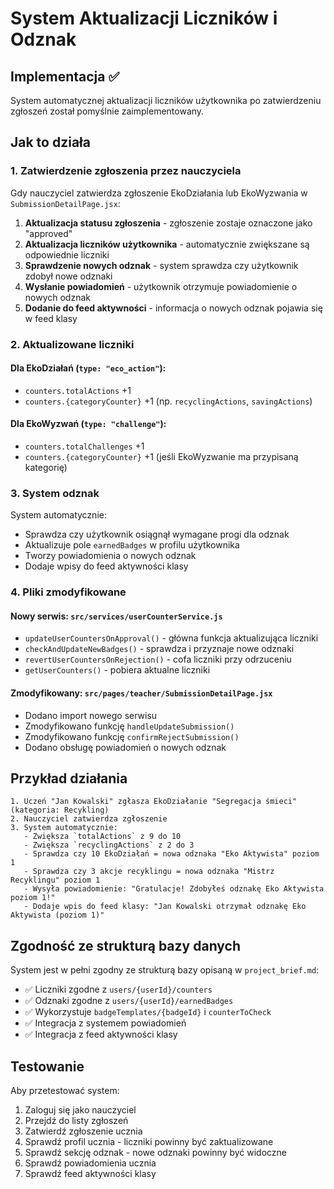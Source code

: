 # System Aktualizacji Liczników i Odznak

## Implementacja ✅

System automatycznej aktualizacji liczników użytkownika po zatwierdzeniu zgłoszeń został pomyślnie zaimplementowany.

## Jak to działa

### 1. Zatwierdzenie zgłoszenia przez nauczyciela

Gdy nauczyciel zatwierdza zgłoszenie EkoDziałania lub EkoWyzwania w `SubmissionDetailPage.jsx`:

1. **Aktualizacja statusu zgłoszenia** - zgłoszenie zostaje oznaczone jako "approved"
2. **Aktualizacja liczników użytkownika** - automatycznie zwiększane są odpowiednie liczniki
3. **Sprawdzenie nowych odznak** - system sprawdza czy użytkownik zdobył nowe odznaki
4. **Wysłanie powiadomień** - użytkownik otrzymuje powiadomienie o nowych odznak
5. **Dodanie do feed aktywności** - informacja o nowych odznak pojawia się w feed klasy

### 2. Aktualizowane liczniki

#### Dla EkoDziałań (`type: "eco_action"`):

- `counters.totalActions` +1
- `counters.{categoryCounter}` +1 (np. `recyclingActions`, `savingActions`)

#### Dla EkoWyzwań (`type: "challenge"`):

- `counters.totalChallenges` +1
- `counters.{categoryCounter}` +1 (jeśli EkoWyzwanie ma przypisaną kategorię)

### 3. System odznak

System automatycznie:

- Sprawdza czy użytkownik osiągnął wymagane progi dla odznak
- Aktualizuje pole `earnedBadges` w profilu użytkownika
- Tworzy powiadomienia o nowych odznak
- Dodaje wpisy do feed aktywności klasy

### 4. Pliki zmodyfikowane

#### Nowy serwis: `src/services/userCounterService.js`

- `updateUserCountersOnApproval()` - główna funkcja aktualizująca liczniki
- `checkAndUpdateNewBadges()` - sprawdza i przyznaje nowe odznaki
- `revertUserCountersOnRejection()` - cofa liczniki przy odrzuceniu
- `getUserCounters()` - pobiera aktualne liczniki

#### Zmodyfikowany: `src/pages/teacher/SubmissionDetailPage.jsx`

- Dodano import nowego serwisu
- Zmodyfikowano funkcję `handleUpdateSubmission()`
- Zmodyfikowano funkcję `confirmRejectSubmission()`
- Dodano obsługę powiadomień o nowych odznak

## Przykład działania

```
1. Uczeń "Jan Kowalski" zgłasza EkoDziałanie "Segregacja śmieci" (kategoria: Recykling)
2. Nauczyciel zatwierdza zgłoszenie
3. System automatycznie:
   - Zwiększa `totalActions` z 9 do 10
   - Zwiększa `recyclingActions` z 2 do 3
   - Sprawdza czy 10 EkoDziałań = nowa odznaka "Eko Aktywista" poziom 1
   - Sprawdza czy 3 akcje recyklingu = nowa odznaka "Mistrz Recyklingu" poziom 1
   - Wysyła powiadomienie: "Gratulacje! Zdobyłeś odznakę Eko Aktywista poziom 1!"
   - Dodaje wpis do feed klasy: "Jan Kowalski otrzymał odznakę Eko Aktywista (poziom 1)"
```

## Zgodność ze strukturą bazy danych

System jest w pełni zgodny ze strukturą bazy opisaną w `project_brief.md`:

- ✅ Liczniki zgodne z `users/{userId}/counters`
- ✅ Odznaki zgodne z `users/{userId}/earnedBadges`
- ✅ Wykorzystuje `badgeTemplates/{badgeId}` i `counterToCheck`
- ✅ Integracja z systemem powiadomień
- ✅ Integracja z feed aktywności klasy

## Testowanie

Aby przetestować system:

1. Zaloguj się jako nauczyciel
2. Przejdź do listy zgłoszeń
3. Zatwierdź zgłoszenie ucznia
4. Sprawdź profil ucznia - liczniki powinny być zaktualizowane
5. Sprawdź sekcję odznak - nowe odznaki powinny być widoczne
6. Sprawdź powiadomienia ucznia
7. Sprawdź feed aktywności klasy

